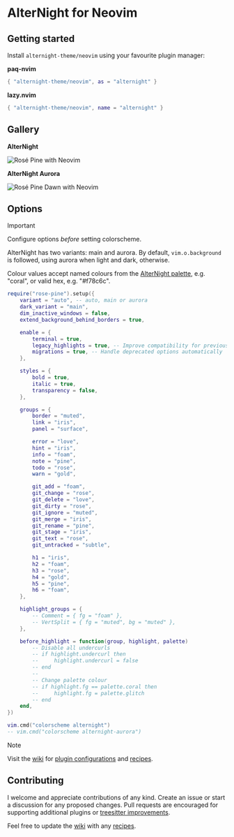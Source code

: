 # AlterNight for Neovim

## Getting started

Install `alternight-theme/neovim` using your favourite plugin manager:

**paq-nvim**

```lua
{ "alternight-theme/neovim", as = "alternight" }
```

**lazy.nvim**

```lua
{ "alternight-theme/neovim", name = "alternight" }
```

## Gallery

**AlterNight**

![Rosé Pine with Neovim](https://user-images.githubusercontent.com/1973/163921570-0f577baf-3199-4f09-9779-a7eb9238151a.png)

**AlterNight Aurora**

![Rosé Pine Dawn with Neovim](https://user-images.githubusercontent.com/1973/163921656-644a2db3-c55c-4e89-9bdd-39cdd7a2681b.png)

## Options

> [!IMPORTANT]
> Configure options _before_ setting colorscheme.

AlterNight has two variants: main and aurora. By default, `vim.o.background` is followed, using aurora when light and dark, otherwise.

Colour values accept named colours from the [AlterNight palette](https://rosepinetheme.com/palette/ingredients/), e.g. "coral", or valid hex, e.g. "#f78c6c".

```lua
require("rose-pine").setup({
    variant = "auto", -- auto, main or aurora
    dark_variant = "main",
    dim_inactive_windows = false,
    extend_background_behind_borders = true,

    enable = {
        terminal = true,
        legacy_highlights = true, -- Improve compatibility for previous versions of Neovim
        migrations = true, -- Handle deprecated options automatically
    },

    styles = {
        bold = true,
        italic = true,
        transparency = false,
    },

    groups = {
        border = "muted",
        link = "iris",
        panel = "surface",

        error = "love",
        hint = "iris",
        info = "foam",
        note = "pine",
        todo = "rose",
        warn = "gold",

        git_add = "foam",
        git_change = "rose",
        git_delete = "love",
        git_dirty = "rose",
        git_ignore = "muted",
        git_merge = "iris",
        git_rename = "pine",
        git_stage = "iris",
        git_text = "rose",
        git_untracked = "subtle",

        h1 = "iris",
        h2 = "foam",
        h3 = "rose",
        h4 = "gold",
        h5 = "pine",
        h6 = "foam",
    },

    highlight_groups = {
        -- Comment = { fg = "foam" },
        -- VertSplit = { fg = "muted", bg = "muted" },
    },

    before_highlight = function(group, highlight, palette)
        -- Disable all undercurls
        -- if highlight.undercurl then
        --     highlight.undercurl = false
        -- end
        --
        -- Change palette colour
        -- if highlight.fg == palette.coral then
        --     highlight.fg = palette.glitch
        -- end
    end,
})

vim.cmd("colorscheme alternight")
-- vim.cmd("colorscheme alternight-aurora")
```

> [!NOTE]
> Visit the [wiki](https://github.com/alternight-theme/neovim/wiki) for [plugin configurations](https://github.com/alternight-theme/neovim/wiki/Plugin-configurations) and [recipes](https://github.com/alternight-theme/neovim/wiki/Recipes).

## Contributing

I welcome and appreciate contributions of any kind. Create an issue or start a discussion for any proposed changes. Pull requests are encouraged for supporting additional plugins or [treesitter improvements](https://github.com/nvim-treesitter/nvim-treesitter/blob/master/CONTRIBUTING.md#highlights).

Feel free to update the [wiki](https://github.com/alternight-theme/neovim/wiki/) with any [recipes](https://github.com/alternight-theme/neovim/wiki/Recipes).
